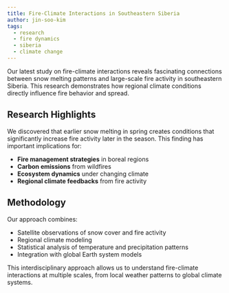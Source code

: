 ```yaml
---
title: Fire-Climate Interactions in Southeastern Siberia
author: jin-soo-kim
tags:
  - research
  - fire dynamics
  - siberia
  - climate change
---
```


Our latest study on fire-climate interactions reveals fascinating connections between snow melting patterns and large-scale fire activity in southeastern Siberia. This research demonstrates how regional climate conditions directly influence fire behavior and spread.

## Research Highlights

We discovered that earlier snow melting in spring creates conditions that significantly increase fire activity later in the season. This finding has important implications for:

- **Fire management strategies** in boreal regions
- **Carbon emissions** from wildfires
- **Ecosystem dynamics** under changing climate
- **Regional climate feedbacks** from fire activity

## Methodology

Our approach combines:
- Satellite observations of snow cover and fire activity
- Regional climate modeling
- Statistical analysis of temperature and precipitation patterns
- Integration with global Earth system models

This interdisciplinary approach allows us to understand fire-climate interactions at multiple scales, from local weather patterns to global climate systems.